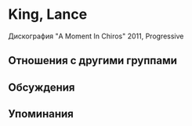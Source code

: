 # King, Lance

Дискография
"A Moment In Chiros" 2011, Progressive

## Отношения с другими группами


## Обсуждения


## Упоминания

